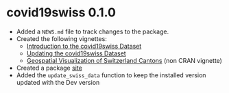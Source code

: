 # covid19swiss 0.1.0

* Added a `NEWS.md` file to track changes to the package.
* Created the following vignettes:
  +  [Introduction to the covid19swiss Dataset](https://covid19r.github.io/covid19swiss/articles/intro_covid19swiss.html)
  + [Updating the covid19swiss Dataset](https://covid19r.github.io/covid19swiss/articles/update_the_data.html)
  + [Geospatial Visualization of Switzerland Cantons](https://covid19r.github.io/covid19swiss/articles/spatial_dataviz.html) (non CRAN vignette)
* Created a package [site](https://covid19r.github.io/covid19swiss/) 
* Added the `update_swiss_data` function to keep the installed version updated with the Dev version
